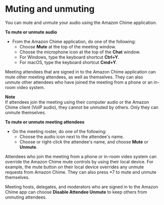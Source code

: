 # Muting and unmuting<a name="chime-mute"></a>

You can mute and unmute your audio using the Amazon Chime application\.

**To mute or unmute audio**
+ From the Amazon Chime application, do one of the following:
  + Choose **Mute** at the top of the meeting window\.
  + Choose the microphone icon at the top of the **Chat** window\.
  + For Windows, type the keyboard shortcut **Ctrl\+Y**\.
  + For macOS, type the keyboard shortcut **Cmd\+Y**\.

Meeting attendees that are signed in to the Amazon Chime application can mute other meeting attendees, as well as themselves\. They can also unmute other attendees who have joined the meeting from a phone or an in\-room video system\.

**Note**  
If attendees join the meeting using their computer audio or the Amazon Chime client \(VoIP audio\), they cannot be unmuted by others\. Only they can unmute themselves\.

**To mute or unmute meeting attendees**
+ On the meeting roster, do one of the following:
  + Choose the audio icon next to the attendee's name\.
  + Choose or right\-click the attendee's name, and choose **Mute** or **Unmute**\.

Attendees who join the meeting from a phone or in\-room video system can override the Amazon Chime mute controls by using their local device\. For example, the mute button on their local device overrides any unmute requests from Amazon Chime\. They can also press \*7 to mute and unmute themselves\. 

Meeting hosts, delegates, and moderators who are signed in to the Amazon Chime app can choose **Disable Attendee Unmute** to keep others from unmuting attendees\.